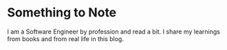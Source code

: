 # Something to Note

I am a Software Engineer by profession and read a bit. I share my learnings from books and from real life in this blog.
